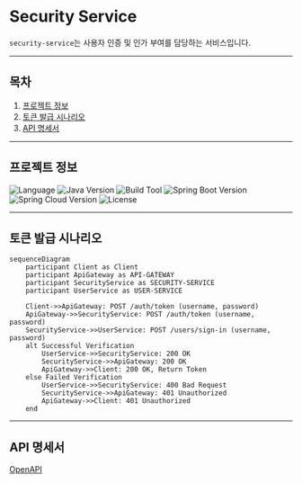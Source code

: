 # Security Service
`security-service`는 사용자 인증 및 인가 부여를 담당하는 서비스입니다.

---

## 목차
1. [프로젝트 정보](#프로젝트-정보)
2. [토큰 발급 시나리오](#토큰-발급-시나리오)
3. [API 명세서](#api-명세서)

---

## 프로젝트 정보
![Language](https://img.shields.io/badge/language-Java-blue)
![Java Version](https://img.shields.io/badge/Java-17-blue)
![Build Tool](https://img.shields.io/badge/build%20tool-Gradle-orange)
![Spring Boot Version](https://img.shields.io/badge/Spring%20Boot-3.2.2-green)
![Spring Cloud Version](https://img.shields.io/badge/Spring%20Cloud-2023.0.0-green)
![License](https://img.shields.io/badge/license-Apache%202.0-brightgreen)

---

## 토큰 발급 시나리오
```mermaid
sequenceDiagram
    participant Client as Client
    participant ApiGateway as API-GATEWAY
    participant SecurityService as SECURITY-SERVICE
    participant UserService as USER-SERVICE

    Client->>ApiGateway: POST /auth/token (username, password)
    ApiGateway->>SecurityService: POST /auth/token (username, password)
    SecurityService->>UserService: POST /users/sign-in (username, password)
    alt Successful Verification
        UserService->>SecurityService: 200 OK
        SecurityService->>ApiGateway: 200 OK
        ApiGateway->>Client: 200 OK, Return Token
    else Failed Verification
        UserService->>SecurityService: 400 Bad Request
        SecurityService->>ApiGateway: 401 Unauthorized
        ApiGateway->>Client: 401 Unauthorized
    end
```

---

## API 명세서
[OpenAPI](docs%2Fsecurity-api-docs.yaml)